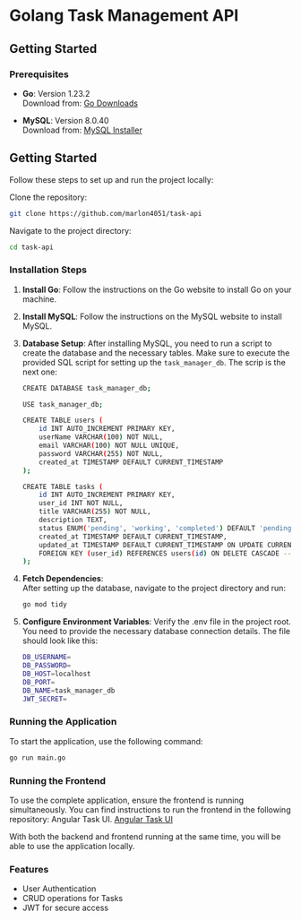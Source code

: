 # Golang Task Management API

## Getting Started

### Prerequisites

- **Go**: Version 1.23.2  
  Download from: [Go Downloads](https://go.dev/dl/)

- **MySQL**: Version 8.0.40  
  Download from: [MySQL Installer](https://dev.mysql.com/downloads/installer/)

## Getting Started
Follow these steps to set up and run the project locally:

Clone the repository:

```sh
git clone https://github.com/marlon4051/task-api
```
Navigate to the project directory:
```sh
cd task-api
```

### Installation Steps

1. **Install Go**: Follow the instructions on the Go website to install Go on your machine.

2. **Install MySQL**: Follow the instructions on the MySQL website to install MySQL.

3. **Database Setup**:
   After installing MySQL, you need to run a script to create the database and the necessary tables. Make sure to execute the provided SQL script for setting up the `task_manager_db`. The scrip is the next one:
   
    ```sh
    CREATE DATABASE task_manager_db;

    USE task_manager_db;

    CREATE TABLE users (
        id INT AUTO_INCREMENT PRIMARY KEY,
        userName VARCHAR(100) NOT NULL,
        email VARCHAR(100) NOT NULL UNIQUE,
        password VARCHAR(255) NOT NULL,
        created_at TIMESTAMP DEFAULT CURRENT_TIMESTAMP
    );
    
    CREATE TABLE tasks (
        id INT AUTO_INCREMENT PRIMARY KEY,
        user_id INT NOT NULL,
        title VARCHAR(255) NOT NULL,
        description TEXT,
        status ENUM('pending', 'working', 'completed') DEFAULT 'pending',
        created_at TIMESTAMP DEFAULT CURRENT_TIMESTAMP,
        updated_at TIMESTAMP DEFAULT CURRENT_TIMESTAMP ON UPDATE CURRENT_TIMESTAMP,
        FOREIGN KEY (user_id) REFERENCES users(id) ON DELETE CASCADE -- Delete all task if we delete user
    );
    ```

4. **Fetch Dependencies**:  
    After setting up the database, navigate to the project directory and run:
   ```sh
   go mod tidy
   ```
5. **Configure Environment Variables**:
   Verify the .env file in the project root. You need to provide the necessary database connection details. The file should look like this:
    ```sh
    DB_USERNAME=
    DB_PASSWORD=
    DB_HOST=localhost
    DB_PORT=
    DB_NAME=task_manager_db
    JWT_SECRET=
    ```

### Running the Application
To start the application, use the following command:

```sh
go run main.go
```

### Running the Frontend
To use the complete application, ensure the frontend is running simultaneously. You can find instructions to run the frontend in the following repository: Angular Task UI.
[Angular Task UI](https://github.com/marlon4051/task-angular-ui)

With both the backend and frontend running at the same time, you will be able to use the application locally.

### Features
- User Authentication
- CRUD operations for Tasks
- JWT for secure access